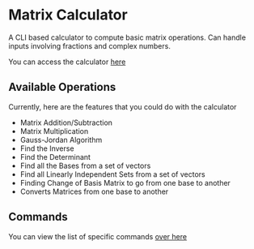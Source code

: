 # Matrix Calculator
A CLI based calculator to compute basic matrix operations.
Can handle inputs involving fractions and complex numbers.

You can access the calculator [here](https://replit.com/@602558/Matrix-Solver#main.py)


## Available Operations
Currently, here are the features that you could do with the calculator

* Matrix Addition/Subtraction
* Matrix Multiplication
* Gauss-Jordan Algorithm
* Find the Inverse
* Find the Determinant
* Find all the Bases from a set of vectors
* Find all Linearly Independent Sets from a set of vectors
* Finding Change of Basis Matrix to go from one base to another
* Converts Matrices from one base to another

## Commands
You can view the list of specific commands [over here](https://github.com/Alex-Au1/Matrix_Calculator/blob/development/Uses_and_Examples/Commands.md)

